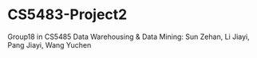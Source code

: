 # CS5483-Project2
Group18 in CS5485 Data Warehousing &amp; Data Mining: Sun Zehan, Li Jiayi, Pang Jiayi, Wang Yuchen
